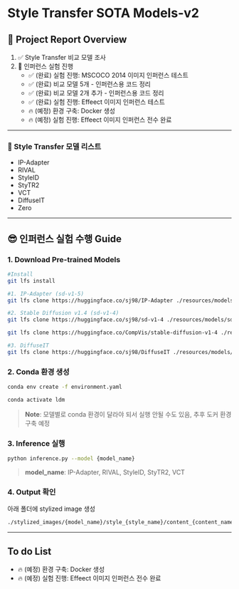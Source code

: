 # Style Transfer SOTA Models-v2


## &#x1F4E2; Project Report Overview
1. &#x2705; Style Transfer 비교 모델 조사
2. &#x1F680; 인퍼런스 실험 진행
    - &#x2705; (완료) 실험 진행: MSCOCO 2014 이미지 인퍼런스 테스트
    - &#x2705; (완료) 비교 모델 5개 - 인퍼런스용 코드 정리
    - &#x2705; (완료) 비교 모델 2개 추가 - 인퍼런스용 코드 정리
    - &#x2705; (완료) 실험 진행: Effeect 이미지 인퍼런스 테스트
    - &#x1F525; (예정) 환경 구축: Docker 생성
    - &#x1F525; (예정) 실험 진행: Effeect 이미지 인퍼런스 전수 완료

----

### &#x1F31F; Style Transfer 모델 리스트
- IP-Adapter 
- RIVAL
- StyleID
- StyTR2
- VCT
- DiffuseIT
- Zero

----

## &#x1F60E; 인퍼런스 실험 수행 Guide

### 1. Download Pre-trained Models 
```bash
#Install
git lfs install

#1. IP-Adapter (sd-v1-5)
git lfs clone https://huggingface.co/sj98/IP-Adapter ./resources/models/IP-Adapter

#2. Stable Diffusion v1.4 (sd-v1-4)
git lfs clone https://huggingface.co/sj98/sd-v1-4 ./resources/models/sd-v1-4

git lfs clone https://huggingface.co/CompVis/stable-diffusion-v1-4 ./resources/models/stable-diffusion-v1-4

#3. DiffuseIT
git lfs clone https://huggingface.co/sj98/DiffuseIT ./resources/models/DiffuseIT
```

### 2. Conda 환경 생성
```bash
conda env create -f environment.yaml

conda activate ldm
```

> **Note**: 모델별로 conda 환경이 달라야 되서 실행 안될 수도 있음, 
추후 도커 환경 구축 예정


### 3. Inference 실행
```bash
python inference.py --model {model_name}
```
> **model_name**: IP-Adapter, RIVAL, StyleID, StyTR2, VCT

### 4. Output 확인
아래 폴더에 stylized image 생성

```bash
./stylized_images/{model_name}/style_{style_name}/content_{content_name}/*.png 
```

----

## To do List
- &#x1F525; (예정) 환경 구축: Docker 생성
- &#x1F525; (예정) 실험 진행: Effeect 이미지 인퍼런스 전수 완료


